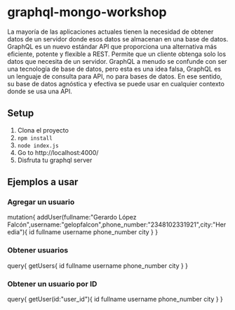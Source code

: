# graphql-mongo-workshop
La mayoría de las aplicaciones actuales tienen la necesidad de obtener datos de un servidor donde esos datos se almacenan en una base de datos. GraphQL es un nuevo estándar API que proporciona una alternativa más eficiente, potente y flexible a REST. Permite que un cliente obtenga solo los datos que necesita de un servidor.
GraphQL a menudo se confunde con ser una tecnología de base de datos, pero esta es una idea falsa, GraphQL es un lenguaje de consulta para API, no para bases de datos. En ese sentido, su base de datos agnóstica y efectiva se puede usar en cualquier contexto donde se usa una API.

## Setup

1. Clona el proyecto
2. `npm install`
3. `node index.js`
4. Go to http://localhost:4000/
5. Disfruta tu graphql server

## Ejemplos a usar

### Agregar un usuario

mutation{
  addUser(fullname:"Gerardo López Falcón",username:"gelopfalcon",phone_number:"2348102331921",city:"Heredia"){
    id
    fullname
    username
    phone_number
    city
  }
}

### Obtener usuarios

query{
  getUsers{
    id
    fullname
    username
    phone_number
    city
  }
}

### Obtener un usuario por ID
query{
  getUser(id:"user_id"){
    id
    fullname
    username
    phone_number
    city
  }
}
